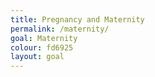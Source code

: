 ```yaml
---
title: Pregnancy and Maternity
permalink: /maternity/
goal: Maternity
colour: fd6925
layout: goal
--- 
```


